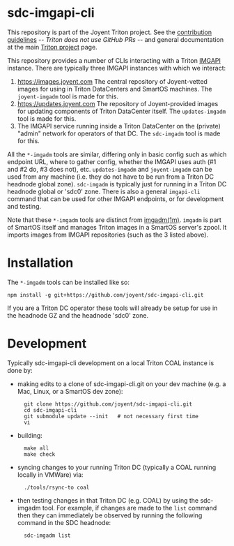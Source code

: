 # sdc-imgapi-cli

This repository is part of the Joyent Triton project. See the [contribution
guidelines](https://github.com/joyent/triton/blob/master/CONTRIBUTING.md) --
*Triton does not use GitHub PRs* -- and general documentation at the main
[Triton project](https://github.com/joyent/triton) page.

This repository provides a number of CLIs interacting with a Triton
[IMGAPI](https://github.com/joyent/sdc-imgapi) instance. There are typically
three IMGAPI instances with which we interact:

1. <https://images.joyent.com> The central repository of Joyent-vetted images
   for using in Triton DataCenters and SmartOS machines. The `joyent-imgadm`
   tool is made for this.
2. <https://updates.joyent.com> The repository of Joyent-provided images for
   updating components of Triton DataCenter itself. The `updates-imgadm` tool
   is made for this.
3. The IMGAPI service running inside a Triton DataCenter on the (private)
   "admin" network for operators of that DC. The `sdc-imgadm` tool is made for
   this.

All the `*-imgadm` tools are similar, differing only in basic config such as
which endpoint URL, where to gather config, whether the IMGAPI uses auth
(#1 and #2 do, #3 does not), etc. `updates-imgadm` and `joyent-imgadm` can
be used from any machine (i.e. they do not have to be run from a Triton DC
headnode global zone). `sdc-imgadm` is typically just for running in a Triton DC
headnode global or 'sdc0' zone. There is also a general `imgapi-cli` command
that can be used for other IMGAPI endpoints, or for development and testing.

Note that these `*-imgadm` tools are distinct from
[imgadm(1m)](https://smartos.org/man/1m/imgadm). `imgadm` is part of SmartOS
itself and manages Triton images in a SmartOS server's zpool. It imports images
from IMGAPI repositories (such as the 3 listed above).


# Installation

The `*-imgadm` tools can be installed like so:

    npm install -g git+https://github.com/joyent/sdc-imgapi-cli.git

If you are a Triton DC operator these tools will already be setup for use
in the headnode GZ and the headnode 'sdc0' zone.


# Development

Typically sdc-imgapi-cli development on a local Triton COAL instance is done by:

- making edits to a clone of sdc-imgapi-cli.git on your dev machine (e.g.
  a Mac, Linux, or a SmartOS dev zone):

        git clone https://github.com/joyent/sdc-imgapi-cli.git
        cd sdc-imgapi-cli
        git submodule update --init   # not necessary first time
        vi

- building:

        make all
        make check

- syncing changes to your running Triton DC (typically a COAL running locally in
  VMWare) via:

        ./tools/rsync-to coal

- then testing changes in that Triton DC (e.g. COAL) by using the sdc-imgadm
  tool. For example, if changes are made to the `list` command then they can
  immediately be observed by running the following command in the SDC headnode:

        sdc-imgadm list
